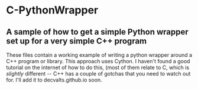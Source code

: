 # C-PythonWrapper

## A sample of how to get a simple Python wrapper set up for a very simple C++ program

These files contain a working example of writing a python wrapper around a C++ program or library. This approach uses Cython. I haven't found a good tutorial on the internet of how to do this, (most of them relate to C, which is *slightly* different -- C++ has a couple of gotchas that you need to watch out for. I'll add it to decvalts.github.io soon.
